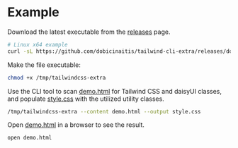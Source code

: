 # Example

Download the latest executable from
the [releases](https://github.com/dobicinaitis/tailwind-cli-extra/releases/latest) page.

```bash
# Linux x64 example
curl -sL https://github.com/dobicinaitis/tailwind-cli-extra/releases/download/latest/tailwindcss-extra-linux-x64 -o /tmp/tailwindcss-extra
```

Make the file executable:

```bash
chmod +x /tmp/tailwindcss-extra
```

Use the CLI tool to scan [demo.html](demo.html) for Tailwind CSS and daisyUI classes,
and populate [style.css](style.css) with the utilized utility classes.

```bash
/tmp/tailwindcss-extra --content demo.html --output style.css
```

Open [demo.html](demo.html) in a browser to see the result.

```bash
open demo.html
```
